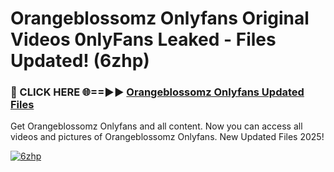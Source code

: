 # Orangeblossomz Onlyfans Original Videos 0nlyFans Leaked - Files Updated! (6zhp)

<h3>🔴 CLICK HERE 🌐==►► <a href="https://tinyurl.com/2m67pmp6" rel="nofollow">Orangeblossomz Onlyfans Updated Files</a></h3>

Get Orangeblossomz Onlyfans and all content. Now you can access all videos and pictures of Orangeblossomz Onlyfans. New Updated Files 2025!

[![6zhp](https://i.imgur.com/H4QAA4z.gif)](https://tinyurl.com/2m67pmp6)